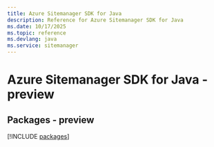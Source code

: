 ```yaml
---
title: Azure Sitemanager SDK for Java
description: Reference for Azure Sitemanager SDK for Java
ms.date: 10/17/2025
ms.topic: reference
ms.devlang: java
ms.service: sitemanager
---
```

# Azure Sitemanager SDK for Java - preview
## Packages - preview
[!INCLUDE [packages](sitemanager-index.md)]